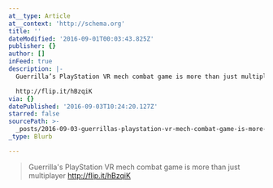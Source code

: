 ```yaml
---
at__type: Article
at__context: 'http://schema.org'
title: ''
dateModified: '2016-09-01T00:03:43.825Z'
publisher: {}
author: []
inFeed: true
description: |-
  Guerrilla’s PlayStation VR mech combat game is more than just multiplayer

  http://flip.it/hBzqiK
via: {}
datePublished: '2016-09-03T10:24:20.127Z'
starred: false
sourcePath: >-
  _posts/2016-09-03-guerrillas-playstation-vr-mech-combat-game-is-more-than-jus.md
_type: Blurb

---
```

> Guerrilla's PlayStation VR mech combat game is more than just multiplayer
> http://flip.it/hBzqiK